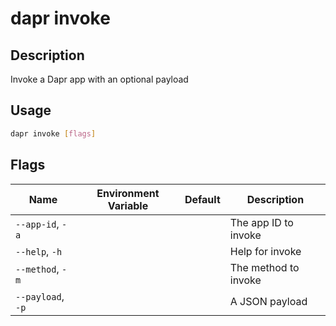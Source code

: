 # dapr invoke

## Description

Invoke a Dapr app with an optional payload

## Usage

```bash
dapr invoke [flags]
```

## Flags

| Name | Environment Variable | Default | Description
| --- | --- | --- | --- |
| `--app-id`, `-a` | | | The app ID to invoke |
| `--help`, `-h` | | | Help for invoke |
| `--method`, `-m` | | | The method to invoke |
| `--payload`, `-p` | | | A JSON payload |
